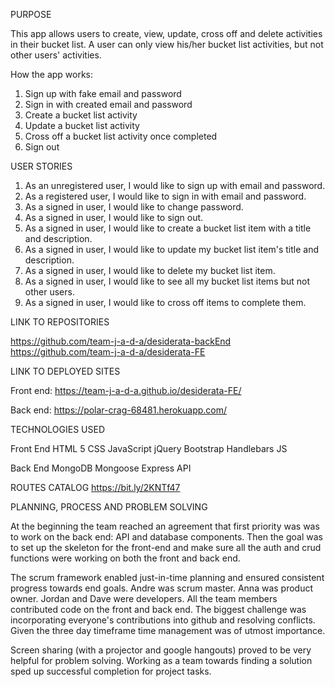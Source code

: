 PURPOSE

This app allows users to create, view, update, cross off and delete activities in their bucket list. A user can only view his/her bucket list activities, but not other users' activities.

How the app works:

1. Sign up with fake email and password
2. Sign in with created email and password
3. Create a bucket list activity
4. Update a bucket list activity
5. Cross off a bucket list activity once completed
6. Sign out

USER STORIES

1. As an unregistered user, I would like to sign up with email and password.
2. As a registered user, I would like to sign in with email and password.
3. As a signed in user, I would like to change password.
4. As a signed in user, I would like to sign out.
5. As a signed in user, I would like to create a bucket list item with a title and description.
6. As a signed in user, I would like to update my bucket list item's title and description.
7. As a signed in user, I would like to delete my bucket list item.
8. As a signed in user, I would like to see all my bucket list items but not other users.
9. As a signed in user, I would like to cross off items to complete them.

LINK TO REPOSITORIES

https://github.com/team-j-a-d-a/desiderata-backEnd
https://github.com/team-j-a-d-a/desiderata-FE

LINK TO DEPLOYED SITES

Front end:
https://team-j-a-d-a.github.io/desiderata-FE/

Back end:
https://polar-crag-68481.herokuapp.com/

TECHNOLOGIES USED

Front End
HTML 5
CSS
JavaScript
jQuery
Bootstrap
Handlebars JS

Back End
MongoDB
Mongoose
Express API

ROUTES CATALOG https://bit.ly/2KNTf47

PLANNING, PROCESS AND PROBLEM SOLVING

At the beginning the team reached an agreement that first priority was was to work on the back end: API and database components. Then the goal was to set up the skeleton for the front-end and make sure all the auth and crud functions were working on both the front and back end.

The scrum framework enabled just-in-time planning and ensured consistent progress towards end goals. Andre was scrum master. Anna was product owner. Jordan and Dave were developers. All the team members contributed code on the front and back end. The biggest challenge was incorporating everyone's contributions into github and resolving conflicts. Given the three day timeframe time management was of utmost importance.

Screen sharing (with a projector and google hangouts) proved to be very helpful for problem solving. Working as a team towards finding a solution sped up successful completion for project tasks.
